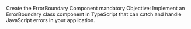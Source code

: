 Create the ErrorBoundary Component
mandatory
Objective: Implement an ErrorBoundary class component in TypeScript that can catch and handle JavaScript errors in your application.


